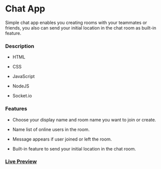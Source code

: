 # Chat App

Simple chat app enables you creating rooms with your teammates or friends, you also can send your initial location in the chat room as built-in feature.



### Description 

- HTML

- CSS

- JavaScript

- NodeJS

- Socket.io

  

### **Features**

- Choose your display name and room name you want to join or create.

- Name list of online users in the room.

- Message appears if user joined or left the room.

- Built-in feature to send your initial location in the chat room.

  

### [Live Preview](https://chat-app-nodejs2.herokuapp.com/)
